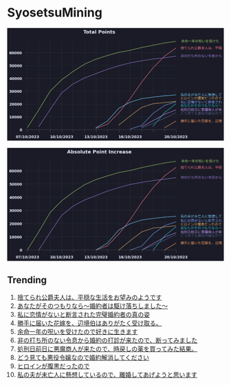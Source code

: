 # SyosetsuMining


![](https://raw.githubusercontent.com/exc4l/SyosetsuMining/main/plots/point_trend.png)

![](https://raw.githubusercontent.com/exc4l/SyosetsuMining/main/plots/point_increase.png)


## Trending

1. [捨てられ公爵夫人は、平穏な生活をお望みのようです](https://ncode.syosetu.com/n4395il/)
2. [あなたがそのつもりなら〜婚約者は駆け落ちしました〜](https://ncode.syosetu.com/n6855il/)
3. [私に恋情がないと断言された完璧婚約者の真の姿](https://ncode.syosetu.com/n6207il/)
4. [勝手に届いた花嫁を、辺境伯はありがたく受け取る。](https://ncode.syosetu.com/n6071il/)
5. [ 余命一年の呪いを受けたので好きに生きます](https://ncode.syosetu.com/n2839il/)
6. [非の打ち所のない令息から婚約の打診が来たので、断ってみました](https://ncode.syosetu.com/n3462il/)
7. [処刑日前日に悪魔商人が来たので、時戻しの薬を買ってみた結果。](https://ncode.syosetu.com/n6639il/)
8. [どう見ても悪役令嬢なので婚約解消してください](https://ncode.syosetu.com/n1459il/)
9. [ヒロインが腹黒だったので](https://ncode.syosetu.com/n5973il/)
10. [私の夫が未亡人に懸想しているので、離婚してあげようと思います](https://ncode.syosetu.com/n4223il/)
